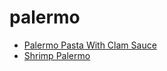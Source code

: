# palermo

 * [Palermo Pasta With Clam Sauce](../index/p/palermo-pasta-with-clam-sauce-106219.json)
 * [Shrimp Palermo](../index/s/shrimp-palermo-1250.json)
